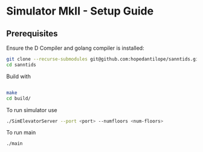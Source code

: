 # Simulator MkII - Setup Guide

## Prerequisites

Ensure the D Compiler and golang compiler is installed:

```bash
git clone --recurse-submodules git@github.com:hopedantilope/sanntids.git
cd sanntids
```

Build with
```bash

make
cd build/
```

To run simulator use 

```bash
./SimElevatorServer --port <port> --numfloors <num-floors>
```
To run main 
```bash
./main
```
